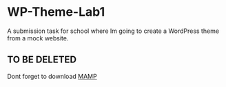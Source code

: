 # WP-Theme-Lab1

A submission task for school where Im going to create a WordPress theme from a mock website. 

## TO BE DELETED
Dont forget to download [MAMP](https://www.mamp.info/en/windows/)
